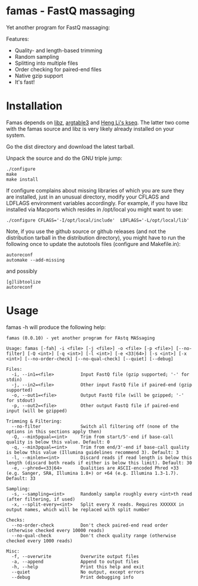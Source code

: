 famas - FastQ massaging
=======================

Yet another program for FastQ massaging:

Features:

- Quality- and length-based trimming
- Random sampling
- Splitting into multiple files
- Order checking for paired-end files
- Native gzip support
- It's fast!

Installation
============


Famas depends on [libz](http://www.zlib.net/),
[argtable3](http://www.argtable.org) and
[Heng Li's kseq](http://lh3lh3.users.sourceforge.net/kseq.shtml). The
latter two come with the famas source and libz is very likely already
installed on your system.

Go the dist directory and download the latest tarball.

Unpack the source and do the GNU triple jump:

    ./configure
    make
    make install

If configure complains about missing libraries of which you are sure
they are installed, just in an unusual directory, modify your CFLAGS
and LDFLAGS environment variables accordingly. For example, if you
have libz installed via Macports which resides in /opt/local
you might want to use:

    ./configure CFLAGS='-I/opt/local/include'  LDFLAGS='-L/opt/local/lib'


Note, if you use the github source or github releases (and not the distribution tarball
in the distribution directory), you might have to run the following
once to update the autotools files (configure and Makefile.in):

    autoreconf
    automake --add-missing

and possibly

    [g]libtoolize
    autoreconf




Usage
=====

famas -h will produce the following help:

    famas (0.0.10) - yet another program for FAstq MASsaging

    Usage: famas [-fah] -i <file> [-j <file>] -o <file> [-p <file>] [--no-filter] [-Q <int>] [-q <int>] [-l <int>] [-e <33|64>] [-s <int>] [-x <int>] [--no-order-check] [--no-qual-check] [--quiet] [--debug]

    Files:
      -i, --in1=<file>          Input FastQ file (gzip supported; '-' for stdin)
      -j, --in2=<file>          Other input FastQ file if paired-end (gzip supported)
      -o, --out1=<file>         Output FastQ file (will be gzipped; '-' for stdout)
      -p, --out2=<file>         Other output FastQ file if paired-end input (will be gzipped)

    Trimming & Filtering:
      --no-filter               Switch all filtering off (none of the options in this sections apply then)
      -Q, --min5pqual=<int>     Trim from start/5'-end if base-call quality is below this value. Default: 0
      -q, --min3pqual=<int>     Trim from end/3'-end if base-call quality is below this value (Illumina guidelines recommend 3). Default: 3
      -l, --minlen=<int>        Discard reads if read length is below this length (discard both reads if either is below this limit). Default: 30
      -e, --phred=<33|64>       Qualities are ASCII-encoded Phred +33 (e.g. Sanger, SRA, Illumina 1.8+) or +64 (e.g. Illumina 1.3-1.7). Default: 33

    Sampling:
      -s, --sampling=<int>      Randomly sample roughly every <int>th read (after filtering, if used)
      -x, --split-every=<int>   Split every X reads. Requires XXXXXX in output names, which will be replaced with split number

    Checks:
      --no-order-check          Don't check paired-end read order (otherwise checked every 10000 reads)
      --no-qual-check           Don't check quality range (otherwise checked every 1000 reads)

    Misc:
      -f, --overwrite           Overwrite output files
      -a, --append              Append to output files
      -h, --help                Print this help and exit
      --quiet                   No output, except errors
      --debug                   Print debugging info
      
